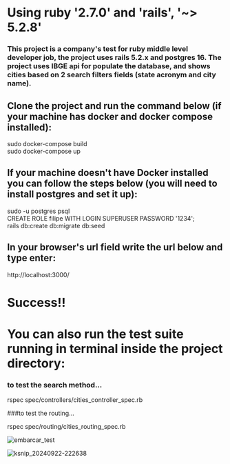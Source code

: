 # Using ruby '2.7.0' and 'rails', '~> 5.2.8'

### This project is a company's test for ruby middle level developer job, the project uses rails 5.2.x and postgres 16. The project uses IBGE api for populate the database, and shows cities based on 2 search filters fields (state acronym and city name).

## Clone the project and run the command below (if your machine has docker and docker compose installed):

  sudo docker-compose build <br>
  sudo docker-compose up

## If your machine doesn't have Docker installed you can follow the steps below (you will need to install postgres and set it up):

  sudo -u postgres psql <br>
  CREATE ROLE filipe WITH LOGIN SUPERUSER PASSWORD '1234'; <br>
  rails db:create db:migrate db:seed

## In your browser's url field write the url below and type enter: 

  http://localhost:3000/

# Success!!

# You can also run the test suite running in terminal inside the project directory:

### to test the search method...

rspec spec/controllers/cities_controller_spec.rb 

###to test the routing...

rspec spec/routing/cities_routing_spec.rb 

![embarcar_test](https://github.com/user-attachments/assets/f5c89450-246f-4bea-9881-383b29d69553)

![ksnip_20240922-222638](https://github.com/user-attachments/assets/f311c333-e903-45e6-a81e-4e8f6ad7e54d)

